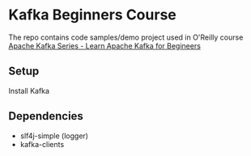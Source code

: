 # Kafka Beginners Course

The repo contains code samples/demo project used in O'Reilly course [Apache Kafka Series - Learn Apache Kafka for Begineers](https://learning.oreilly.com/videos/apache-kafka-series/9781789342604/) 

## Setup

Install Kafka

## Dependencies

- slf4j-simple (logger)
- kafka-clients